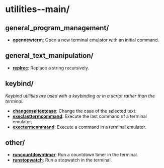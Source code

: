 
# utilities--main/

## general_program_management/

* [**opennewterm**](general_program_management/opennewterm): Open a new terminal emulator with an initial command.

## general_text_manipulation/

* [**replrec**](general_text_manipulation/replrec): Replace a string recursively.

## keybind/

*Keybind utilities are used with a keybinding or in a script rather than the terminal.*

* [**changexseltextcase**](keybind/changexseltextcase): Change the case of the selected text.
* [**execlasttermcommand**](keybind/execlasttermcommand): Execute the last command of a terminal emulator.
* [**exectermcommand**](keybind/exectermcommand): Execute a command in a terminal emulator.

## other/

* [**runcountdowntimer**](other/runcountdowntimer): Run a countdown timer in the terminal.
* [**runstopwatch**](other/runstopwatch): Run a stopwatch in the terminal.
